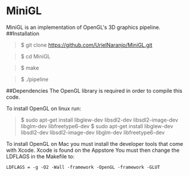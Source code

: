 # MiniGL
MiniGL is an implementation of OpenGL's 3D graphics pipeline.
##Installation

>$ git clone https://github.com/UrielNaranjo/MiniGL.git

>$ cd MiniGL

>$ make

>$ ./pipeline 

##Dependencies
The OpenGL library is required in order to compile this code.
   
To install OpenGL on linux run: 
>$ sudo apt-get install libglew-dev libsdl2-dev libsdl2-image-dev libglm-dev libfreetype6-dev
>$ sudo apt-get install libglew-dev libsdl2-dev libsdl2-image-dev libglm-dev libfreetype6-dev

To install OpenGL on Mac you must install the developer tools that come with Xcode. Xcode is found on the Appstore
You must then change the LDFLAGS in the Makefile to: 
```
LDFLAGS = -g -O2 -Wall -framework -OpenGL -framework -GLUT   
```
